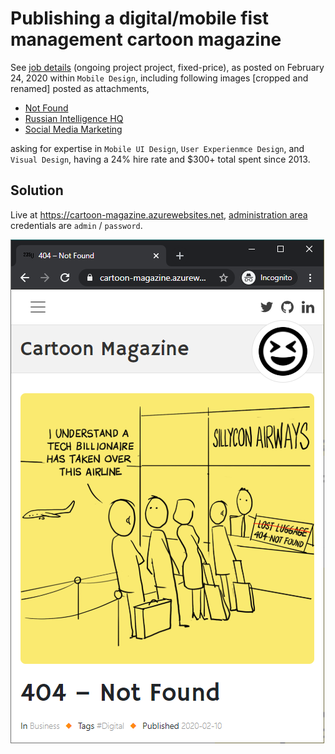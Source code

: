 # Publishing a digital/mobile fist management cartoon magazine

See [job details](docs/job-details.pdf) (ongoing project project, fixed-price), as posted on February 24, 2020 within `Mobile Design`, including following images [cropped and renamed] posted as attachments,

- [Not Found](docs/not-found.jpg)
- [Russian Intelligence HQ](docs/russian-intelligence-hq.jpg)
- [Social Media Marketing](docs/social-media-marketing.jpg)

asking for expertise in `Mobile UI Design`, `User Experienmce Design`, and `Visual Design`, having a 24% hire rate and $300+ total spent since 2013.

## Solution

Live at https://cartoon-magazine.azurewebsites.net, [administration area](https://cartoon-magazine.azurewebsites.net/manager) credentials are `admin` / `password`.

![Single Post, Mobile View](docs/single-post-mobile.png)